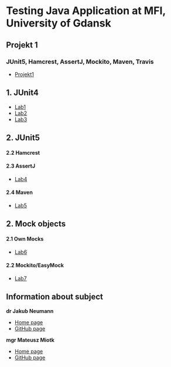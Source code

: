 # Testing Java Application at MFI, University of Gdansk
## Projekt 1
### JUnit5, Hamcrest, AssertJ, Mockito, Maven, Travis
- [Projekt1](Projekt1)
## 1. JUnit4
- [Lab1](Lab1)
- [Lab2](Lab2)
- [Lab3](Lab3)
## 2. JUnit5
#### 2.2 Hamcrest
#### 2.3 AssertJ
- [Lab4](Lab4)
#### 2.4 Maven
- [Lab5](Lab5)
## 2. Mock objects
#### 2.1 Own Mocks
- [Lab6](Lab6)
#### 2.2 Mockito/EasyMock
- [Lab7](Lab7)
## Information about subject
**dr Jakub Neumann**
- [Home page](https://inf.ug.edu.pl/~kuba/)
- [GitHub page](https://github.com/kubaneumann)

**mgr Mateusz Miotk**
- [Home page](https://inf.ug.edu.pl/~mmiotk/)
- [GitHub page](https://github.com/mmiotk)
